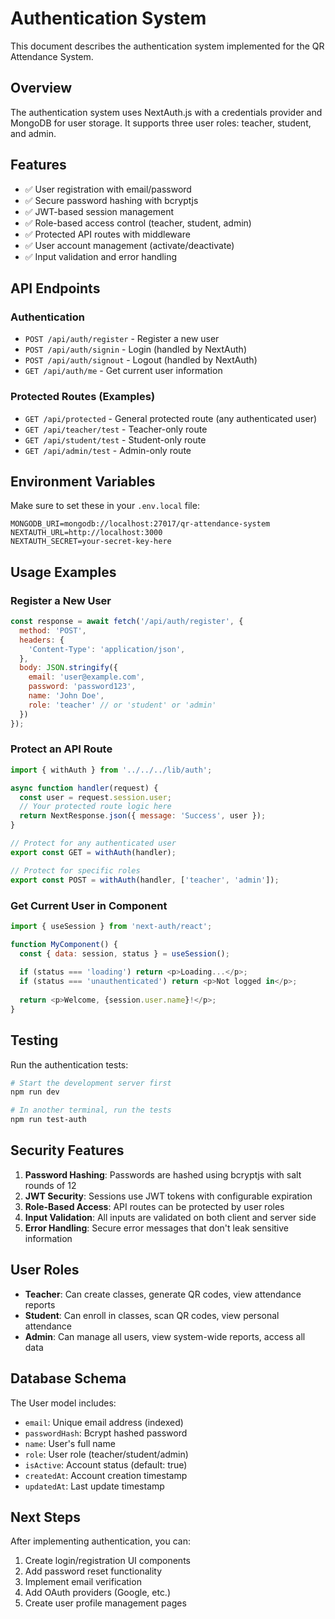 # Authentication System

This document describes the authentication system implemented for the QR Attendance System.

## Overview

The authentication system uses NextAuth.js with a credentials provider and MongoDB for user storage. It supports three user roles: teacher, student, and admin.

## Features

- ✅ User registration with email/password
- ✅ Secure password hashing with bcryptjs
- ✅ JWT-based session management
- ✅ Role-based access control (teacher, student, admin)
- ✅ Protected API routes with middleware
- ✅ User account management (activate/deactivate)
- ✅ Input validation and error handling

## API Endpoints

### Authentication
- `POST /api/auth/register` - Register a new user
- `POST /api/auth/signin` - Login (handled by NextAuth)
- `POST /api/auth/signout` - Logout (handled by NextAuth)
- `GET /api/auth/me` - Get current user information

### Protected Routes (Examples)
- `GET /api/protected` - General protected route (any authenticated user)
- `GET /api/teacher/test` - Teacher-only route
- `GET /api/student/test` - Student-only route
- `GET /api/admin/test` - Admin-only route

## Environment Variables

Make sure to set these in your `.env.local` file:

```env
MONGODB_URI=mongodb://localhost:27017/qr-attendance-system
NEXTAUTH_URL=http://localhost:3000
NEXTAUTH_SECRET=your-secret-key-here
```

## Usage Examples

### Register a New User

```javascript
const response = await fetch('/api/auth/register', {
  method: 'POST',
  headers: {
    'Content-Type': 'application/json',
  },
  body: JSON.stringify({
    email: 'user@example.com',
    password: 'password123',
    name: 'John Doe',
    role: 'teacher' // or 'student' or 'admin'
  })
});
```

### Protect an API Route

```javascript
import { withAuth } from '../../../lib/auth';

async function handler(request) {
  const user = request.session.user;
  // Your protected route logic here
  return NextResponse.json({ message: 'Success', user });
}

// Protect for any authenticated user
export const GET = withAuth(handler);

// Protect for specific roles
export const POST = withAuth(handler, ['teacher', 'admin']);
```

### Get Current User in Component

```javascript
import { useSession } from 'next-auth/react';

function MyComponent() {
  const { data: session, status } = useSession();
  
  if (status === 'loading') return <p>Loading...</p>;
  if (status === 'unauthenticated') return <p>Not logged in</p>;
  
  return <p>Welcome, {session.user.name}!</p>;
}
```

## Testing

Run the authentication tests:

```bash
# Start the development server first
npm run dev

# In another terminal, run the tests
npm run test-auth
```

## Security Features

1. **Password Hashing**: Passwords are hashed using bcryptjs with salt rounds of 12
2. **JWT Security**: Sessions use JWT tokens with configurable expiration
3. **Role-Based Access**: API routes can be protected by user roles
4. **Input Validation**: All inputs are validated on both client and server side
5. **Error Handling**: Secure error messages that don't leak sensitive information

## User Roles

- **Teacher**: Can create classes, generate QR codes, view attendance reports
- **Student**: Can enroll in classes, scan QR codes, view personal attendance
- **Admin**: Can manage all users, view system-wide reports, access all data

## Database Schema

The User model includes:
- `email`: Unique email address (indexed)
- `passwordHash`: Bcrypt hashed password
- `name`: User's full name
- `role`: User role (teacher/student/admin)
- `isActive`: Account status (default: true)
- `createdAt`: Account creation timestamp
- `updatedAt`: Last update timestamp

## Next Steps

After implementing authentication, you can:
1. Create login/registration UI components
2. Add password reset functionality
3. Implement email verification
4. Add OAuth providers (Google, etc.)
5. Create user profile management pages